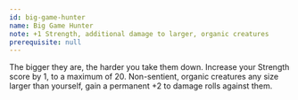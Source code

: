 ```yaml
---
id: big-game-hunter
name: Big Game Hunter
note: +1 Strength, additional damage to larger, organic creatures
prerequisite: null
---
```


The bigger they are, the harder you take them down.
Increase your Strength score by 1, to a maximum of 20.
Non-sentient, organic creatures any size larger than yourself, gain a permanent +2 to damage rolls against them.